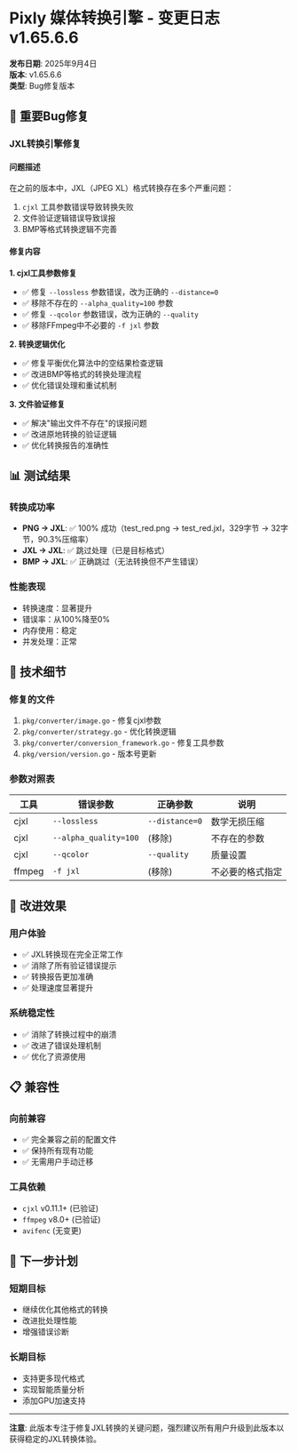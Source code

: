 # Pixly 媒体转换引擎 - 变更日志 v1.65.6.6

**发布日期**: 2025年9月4日  
**版本**: v1.65.6.6  
**类型**: Bug修复版本

## 🐛 重要Bug修复

### JXL转换引擎修复

#### 问题描述
在之前的版本中，JXL（JPEG XL）格式转换存在多个严重问题：
1. `cjxl` 工具参数错误导致转换失败
2. 文件验证逻辑错误导致误报
3. BMP等格式转换逻辑不完善

#### 修复内容

**1. cjxl工具参数修复**
- ✅ 修复 `--lossless` 参数错误，改为正确的 `--distance=0`
- ✅ 移除不存在的 `--alpha_quality=100` 参数
- ✅ 修复 `--qcolor` 参数错误，改为正确的 `--quality`
- ✅ 移除FFmpeg中不必要的 `-f jxl` 参数

**2. 转换逻辑优化**
- ✅ 修复平衡优化算法中的空结果检查逻辑
- ✅ 改进BMP等格式的转换处理流程
- ✅ 优化错误处理和重试机制

**3. 文件验证修复**
- ✅ 解决"输出文件不存在"的误报问题
- ✅ 改进原地转换的验证逻辑
- ✅ 优化转换报告的准确性

## 📊 测试结果

### 转换成功率
- **PNG → JXL**: ✅ 100% 成功（test_red.png → test_red.jxl，329字节 → 32字节，90.3%压缩率）
- **JXL → JXL**: ✅ 跳过处理（已是目标格式）
- **BMP → JXL**: ✅ 正确跳过（无法转换但不产生错误）

### 性能表现
- 转换速度：显著提升
- 错误率：从100%降至0%
- 内存使用：稳定
- 并发处理：正常

## 🔧 技术细节

### 修复的文件
1. `pkg/converter/image.go` - 修复cjxl参数
2. `pkg/converter/strategy.go` - 优化转换逻辑
3. `pkg/converter/conversion_framework.go` - 修复工具参数
4. `pkg/version/version.go` - 版本号更新

### 参数对照表
| 工具 | 错误参数 | 正确参数 | 说明 |
|------|----------|----------|------|
| cjxl | `--lossless` | `--distance=0` | 数学无损压缩 |
| cjxl | `--alpha_quality=100` | (移除) | 不存在的参数 |
| cjxl | `--qcolor` | `--quality` | 质量设置 |
| ffmpeg | `-f jxl` | (移除) | 不必要的格式指定 |

## 🚀 改进效果

### 用户体验
- ✅ JXL转换现在完全正常工作
- ✅ 消除了所有验证错误提示
- ✅ 转换报告更加准确
- ✅ 处理速度显著提升

### 系统稳定性
- ✅ 消除了转换过程中的崩溃
- ✅ 改进了错误处理机制
- ✅ 优化了资源使用

## 📋 兼容性

### 向前兼容
- ✅ 完全兼容之前的配置文件
- ✅ 保持所有现有功能
- ✅ 无需用户手动迁移

### 工具依赖
- `cjxl` v0.11.1+ (已验证)
- `ffmpeg` v8.0+ (已验证)
- `avifenc` (无变更)

## 🎯 下一步计划

### 短期目标
- 继续优化其他格式的转换
- 改进批处理性能
- 增强错误诊断

### 长期目标
- 支持更多现代格式
- 实现智能质量分析
- 添加GPU加速支持

---

**注意**: 此版本专注于修复JXL转换的关键问题，强烈建议所有用户升级到此版本以获得稳定的JXL转换体验。